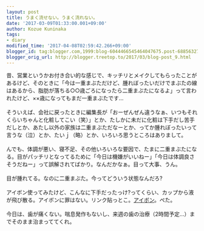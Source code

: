 ```yaml
---
layout: post
title: うまく流せない。うまく流れない。
date: '2017-03-09T01:33:00.001+09:00'
author: Kozue Kuninaka
tags:
- diary
modified_time: '2017-04-08T02:59:42.266+09:00'
blogger_id: tag:blogger.com,1999:blog-6044466545464047675.post-6885632784887069157
blogger_orig_url: http://blogger.treetop.to/2017/03/blog-post_9.html
---
```


昔、営業というかお付き合い的な感じで、キッチリとメイクしてもらったことがあるけど、そのときに「今は一重まぶただけど、腫れぼったいだけでまぶたの線はあるから、脂肪が落ちる○○歳ごろになったら二重まぶたになるよ」って言われたけど、××歳になってもまだ一重まぶたです…<br /><br />そういえば、会社に戻ったときに編集長が「おーぜんぜん違うなぁ、いつもそれくらいちゃんと化粧してこい（笑）」とか、たしかに未だに化粧は下手だし苦手だしとか、あたし以外の家族は二重まぶただなーとか、ってか腫れぼったいって言うな（泣）とか、たいｊ（略）とか、いろいろ思うところはありまして。<br /><br />んでも、体調が悪い、寝不足、その他いろいろな要因で、たまに二重まぶたになる。目がパッチリとなってるために「今日は機嫌がいいねー」「今日は体調良さそうだねー」って誤解されてばかり。なんだかなぁ。目って大事、うん。<br /><br />目が腫れてる。なのに二重まぶた。今ってどういう状態なんだろ?<br /><br />アイボン使ってみたけど、こんなに下手だったっけ?ってくらい、カップから液が飛び散る。アイボンに罪はない。リンク貼っとこ。<a href="http://www.kobayashi.co.jp/brand/eyebon/">アイボン</a>。ぺた。<br /><br />今日は、歯が痛くない。喘息発作もないし、来週の歯の治療（2時間予定…）までそのまま治まっててくれ。<br /><br />
